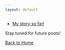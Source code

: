```yaml
---
layout: default
---
```

- [My story so far!](/blogs/story_so_far.html)


Stay tuned for future posts!

[Back to Home](index.md)
